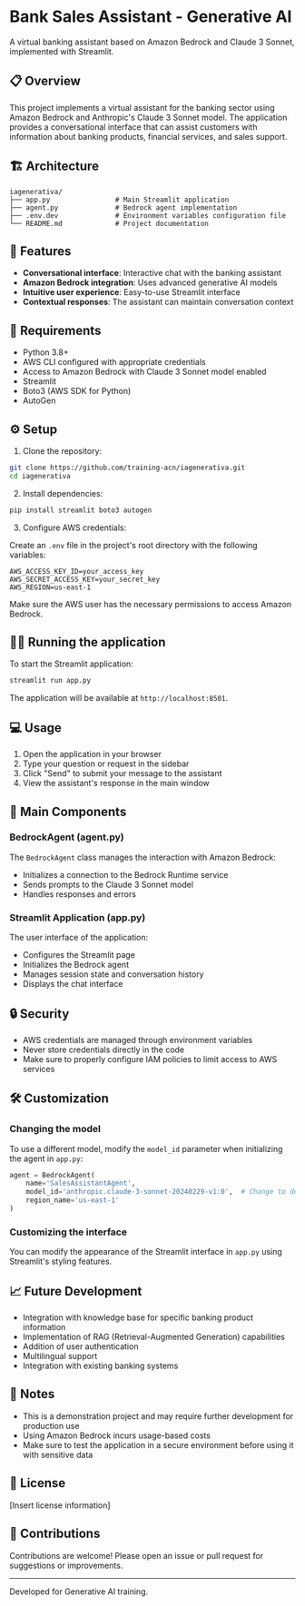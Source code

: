 # Bank Sales Assistant - Generative AI

A virtual banking assistant based on Amazon Bedrock and Claude 3 Sonnet, implemented with Streamlit.

## 📋 Overview

This project implements a virtual assistant for the banking sector using Amazon Bedrock and Anthropic's Claude 3 Sonnet model. The application provides a conversational interface that can assist customers with information about banking products, financial services, and sales support.

## 🏗️ Architecture

```
iagenerativa/
├── app.py                # Main Streamlit application
├── agent.py              # Bedrock agent implementation
├── .env.dev              # Environment variables configuration file
└── README.md             # Project documentation
```

## 🚀 Features

- **Conversational interface**: Interactive chat with the banking assistant
- **Amazon Bedrock integration**: Uses advanced generative AI models
- **Intuitive user experience**: Easy-to-use Streamlit interface
- **Contextual responses**: The assistant can maintain conversation context

## 🔧 Requirements

- Python 3.8+
- AWS CLI configured with appropriate credentials
- Access to Amazon Bedrock with Claude 3 Sonnet model enabled
- Streamlit
- Boto3 (AWS SDK for Python)
- AutoGen

## ⚙️ Setup

1. Clone the repository:

```bash
git clone https://github.com/training-acn/iagenerativa.git
cd iagenerativa
```

2. Install dependencies:

```bash
pip install streamlit boto3 autogen
```

3. Configure AWS credentials:

Create an `.env` file in the project's root directory with the following variables:

```
AWS_ACCESS_KEY_ID=your_access_key
AWS_SECRET_ACCESS_KEY=your_secret_key
AWS_REGION=us-east-1
```

Make sure the AWS user has the necessary permissions to access Amazon Bedrock.

## 🏃‍♂️ Running the application

To start the Streamlit application:

```bash
streamlit run app.py
```

The application will be available at `http://localhost:8501`.

## 💻 Usage

1. Open the application in your browser
2. Type your question or request in the sidebar
3. Click "Send" to submit your message to the assistant
4. View the assistant's response in the main window

## 🧩 Main Components

### BedrockAgent (agent.py)

The `BedrockAgent` class manages the interaction with Amazon Bedrock:

- Initializes a connection to the Bedrock Runtime service
- Sends prompts to the Claude 3 Sonnet model
- Handles responses and errors

### Streamlit Application (app.py)

The user interface of the application:

- Configures the Streamlit page
- Initializes the Bedrock agent
- Manages session state and conversation history
- Displays the chat interface

## 🔒 Security

- AWS credentials are managed through environment variables
- Never store credentials directly in the code
- Make sure to properly configure IAM policies to limit access to AWS services

## 🛠️ Customization

### Changing the model

To use a different model, modify the `model_id` parameter when initializing the agent in `app.py`:

```python
agent = BedrockAgent(
    name='SalesAssistantAgent',
    model_id='anthropic.claude-3-sonnet-20240229-v1:0',  # Change to desired model ID
    region_name='us-east-1'
)
```

### Customizing the interface

You can modify the appearance of the Streamlit interface in `app.py` using Streamlit's styling features.

## 📈 Future Development

- Integration with knowledge base for specific banking product information
- Implementation of RAG (Retrieval-Augmented Generation) capabilities
- Addition of user authentication
- Multilingual support
- Integration with existing banking systems

## 📝 Notes

- This is a demonstration project and may require further development for production use
- Using Amazon Bedrock incurs usage-based costs
- Make sure to test the application in a secure environment before using it with sensitive data

## 📄 License

[Insert license information]

## 👥 Contributions

Contributions are welcome! Please open an issue or pull request for suggestions or improvements.

---

Developed for Generative AI training.
